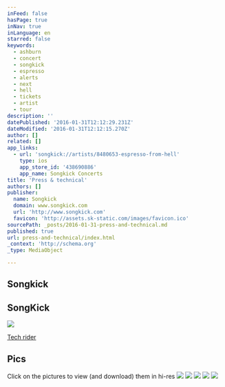 ```yaml
---
inFeed: false
hasPage: true
inNav: true
inLanguage: en
starred: false
keywords:
  - ashburn
  - concert
  - songkick
  - espresso
  - alerts
  - next
  - hell
  - tickets
  - artist
  - tour
description: ''
datePublished: '2016-01-31T12:12:29.231Z'
dateModified: '2016-01-31T12:12:15.270Z'
author: []
related: []
app_links:
  - url: 'songkick://artists/8480653-espresso-from-hell'
    type: ios
    app_store_id: '438690886'
    app_name: Songkick Concerts
title: 'Press & technical'
authors: []
publisher:
  name: Songkick
  domain: www.songkick.com
  url: 'http://www.songkick.com'
  favicon: 'http://assets.sk-static.com/images/favicon.ico'
sourcePath: _posts/2016-01-31-press-and-technical.md
published: true
url: press-and-technical/index.html
_context: 'http://schema.org'
_type: MediaObject

---
```

## Songkick

<article style=""><h1>SongKick</h1><img src="http://images.sk-static.com/images/media/img/col4/20150406-200452-200259.jpg" /></article>

[Tech rider][0]

## Pics

Click on the pictures to view (and download) them in hi-res
![](https://the-grid-user-content.s3-us-west-2.amazonaws.com/bb87e26d-79c5-465e-a3f1-05b567417c40.jpg)
![](https://the-grid-user-content.s3-us-west-2.amazonaws.com/a6d26ae4-efbb-481b-82d3-f53dc1e7cd02.jpg)
![](https://the-grid-user-content.s3-us-west-2.amazonaws.com/30e304dd-f8ad-44a1-a986-af227a14ab4d.jpg)
![](https://the-grid-user-content.s3-us-west-2.amazonaws.com/d9201ceb-8388-4b7c-930d-db407f2530c6.jpg)
![](https://the-grid-user-content.s3-us-west-2.amazonaws.com/c214af2d-d7e9-46a5-8ee8-bb000ec39989.jpg)

[0]: http://booking.cheesecom.com/efh/Stageplan-patchlist-efh.pdf